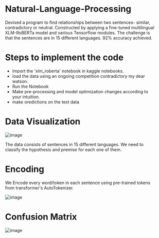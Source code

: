 # Natural-Language-Processing
Devised a program  to find relationships between two sentences- similar, contradictory or neutral. Constructed by applying a fine-tuned multilingual XLM-RoBERTa model and various Tensorflow modules. The challenge is that the sentences are in 15 different languages. 92% accuracy achieved.

# Steps to implement the code

* Import the 'xlm_roberta' notebook in kaggle notebooks.
* load the data using an ongoing competition contradictory my dear watson. 
* Run the Notebook 
* Make pre-processing and model optimization changes according to your intuition.
* make oredictions on the test data 

# Data Visualization

![image](https://user-images.githubusercontent.com/78380617/144985727-4410ed88-910e-4634-b836-2b0ac58f1566.png)

The data consists of sentences in 15 different languages. We need to classify the hypothesis and premise for each one of them. 

# Encoding

We Encode every word/token in each sentence using pre-trained tokens from transformer's AutoTokenizer. 

![image](https://user-images.githubusercontent.com/78380617/144986072-28048964-9656-46f3-92b7-3e87ccce242f.png)

# Confusion Matrix

![image](https://user-images.githubusercontent.com/78380617/144986431-9eaab63e-76eb-4908-a4c5-4e3b4809e1f7.png)


